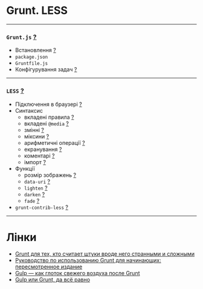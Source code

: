# Grunt. LESS
___
### `Grunt.js` [?](https://gruntjs.com/getting-started)
 - Встановлення [?](https://gruntjs.com/getting-started#installing-the-cli)
 - `package.json`
 - `Gruntfile.js`
 - Конфігурування задач [?](https://frontender.info/grunt-is-not-weird-and-hard/#davaytezastavimgruntobaedinityparufaylov)

___
### `LESS` [?](http://lesscss.org)
- Підключення в браузері [?](http://lesscss.org/#client-side-usage)
- Синтаксис
  - вкладені правила [?](http://lesscss.org/features/#features-overview-feature-nested-rules)
  - вкладені `@media` [?](http://lesscss.org/features/#features-overview-feature-nested-directives-and-bubbling)
  - змінні [?](http://lesscss.org/features/#features-overview-feature-variables)
  - міксини [?](http://lesscss.org/features/#features-overview-feature-mixins)
  - арифметичні операції [?](http://lesscss.org/features/#features-overview-feature-operations)
  - екранування [?](http://lesscss.org/features/#features-overview-feature-escaping)
  - коментарі [?](http://lesscss.org/features/#features-overview-feature-comments)
  - імпорт [?](http://lesscss.org/features/#import-directives-feature)
- Функції
  - розмір зображень [?](http://lesscss.org/functions/#misc-functions-image-size)
  - `data-uri` [?](http://lesscss.org/functions/#misc-functions-data-uri)
  - `lighten` [?](http://lesscss.org/functions/#color-operations-lighten)
  - `darken` [?](http://lesscss.org/functions/#color-operations-darken)
  - `fade` [?](http://lesscss.org/functions/#color-operations-fade)
- `grunt-contrib-less` [?](https://github.com/gruntjs/grunt-contrib-less)

___
# Лінки
- [Grunt для тех, кто считает штуки вроде него странными и сложными](https://frontender.info/grunt-is-not-weird-and-hard/)
- [Руководство по использованию Grunt для начинающих: пересмотренное издание](https://frontender.info/a-beginners-guide-to-grunt-redux/)
- [Gulp — как глоток свежего воздуха после Grunt](https://frontender.info/no-need-to-grunt-take-a-gulp-of-fresh-air/)
- [Gulp или Grunt, да всё равно](https://frontender.info/gulp-grunt-whatever/)

